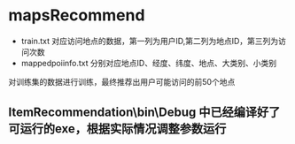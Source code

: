 # mapsRecommend


- train.txt 对应访问地点的数据，第一列为用户ID,第二列为地点ID，第三列为访问次数
- mappedpoiinfo.txt 分别对应地点ID、经度、纬度、地点、大类别、小类别

对训练集的数据进行训练，最终推荐出用户可能访问的前50个地点



## ItemRecommendation\bin\Debug 中已经编译好了可运行的exe，根据实际情况调整参数运行
